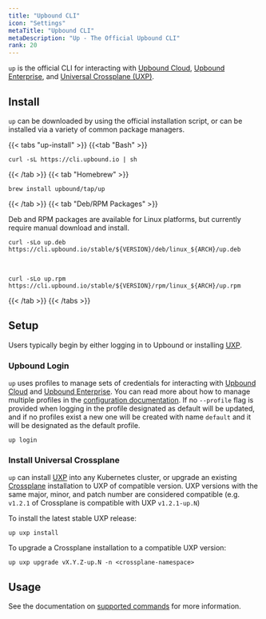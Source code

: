 ```yaml
---
title: "Upbound CLI"
icon: "Settings"
metaTitle: "Upbound CLI"
metaDescription: "Up - The Official Upbound CLI"
rank: 20
---
```


`up` is the official CLI for interacting with [Upbound Cloud], [Upbound
Enterprise], and [Universal Crossplane (UXP)].

## Install

`up` can be downloaded by using the official installation script, or can be
installed via a variety of common package managers.

{{< tabs "up-install" >}}
{{<tab "Bash" >}}

```console
curl -sL https://cli.upbound.io | sh
```
{{< /tab >}}
{{< tab "Homebrew" >}}

```console
brew install upbound/tap/up
```
{{< /tab >}}
{{< tab "Deb/RPM Packages" >}}

Deb and RPM packages are available for Linux platforms, but currently require
manual download and install.

```console
curl -sLo up.deb https://cli.upbound.io/stable/${VERSION}/deb/linux_${ARCH}/up.deb
```

<br />

```console
curl -sLo up.rpm https://cli.upbound.io/stable/${VERSION}/rpm/linux_${ARCH}/up.rpm
```

{{< /tab >}}
{{< /tabs >}}
## Setup

Users typically begin by either logging in to Upbound or installing [UXP].

### Upbound Login

`up` uses profiles to manage sets of credentials for interacting with [Upbound
Cloud] and [Upbound Enterprise]. You can read more about how to manage multiple
profiles in the [configuration documentation]. If no `--profile` flag is
provided when logging in the profile designated as default will be updated, and
if no profiles exist a new one will be created with name `default` and it will
be designated as the default profile.

```
up login
```

### Install Universal Crossplane

`up` can install [UXP] into any Kubernetes cluster, or upgrade an existing
[Crossplane] installation to UXP of compatible version. UXP versions with the
same major, minor, and patch number are considered compatible (e.g. `v1.2.1` of
Crossplane is compatible with UXP `v1.2.1-up.N`)

To install the latest stable UXP release:

```console
up uxp install
```

To upgrade a Crossplane installation to a compatible UXP version:

```console
up uxp upgrade vX.Y.Z-up.N -n <crossplane-namespace>
```

## Usage

See the documentation on [supported commands] for more information.


<!-- Named Links -->
[Upbound Cloud]: ../upbound-cloud
[Upbound Enterprise]: ../upbound-enterprise
[Universal Crossplane (UXP)]: ../uxp
[UXP]: https://github.com/upbound/universal-crossplane
[configuration documentation]: ./configuration
[Crossplane]: https://crossplane.io
[supported commands]: ./usage
